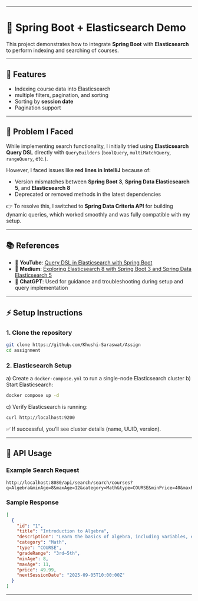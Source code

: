 

---

# 📘 Spring Boot + Elasticsearch Demo

This project demonstrates how to integrate **Spring Boot** with **Elasticsearch** to perform indexing and searching of courses.

---

## 🚀 Features
- Indexing course data into Elasticsearch
-  multiple filters, pagination, and sorting 
- Sorting by **session date**
- Pagination support


---

## 🚧 Problem I Faced

While implementing search functionality, I initially tried using **Elasticsearch Query DSL** directly with `QueryBuilders` (`boolQuery`, `multiMatchQuery`, `rangeQuery`, etc.).

However, I faced issues like **red lines in IntelliJ** because of:

* Version mismatches between **Spring Boot 3**, **Spring Data Elasticsearch 5**, and **Elasticsearch 8**
* Deprecated or removed methods in the latest dependencies

👉 To resolve this, I switched to **Spring Data Criteria API** for building dynamic queries, which worked smoothly and was fully compatible with my setup.

---

## 📚 References

* 🔗 **YouTube**: [Query DSL in Elasticsearch with Spring Boot](https://www.youtube.com/watch?v=lqLCNV-Bpbo&utm_source=chatgpt.com)
* 🔗 **Medium**: [Exploring Elasticsearch 8 with Spring Boot 3 and Spring Data Elasticsearch 5](https://medium.com/@truongbui95/exploring-elasticsearch-8-utilizing-spring-boot-3-and-spring-data-elasticsearch-5-495650115197)
* 🤖 **ChatGPT**: Used for guidance and troubleshooting during setup and query implementation

---

## ⚡ Setup Instructions

### 1. Clone the repository

```bash
git clone https://github.com/Khushi-Saraswat/Assign
cd assignment
```

### 2. Elasticsearch Setup

a) Create a `docker-compose.yml` to run a single-node Elasticsearch cluster
b) Start Elasticsearch:

```bash
docker compose up -d
```

c) Verify Elasticsearch is running:

```bash
curl http://localhost:9200
```

✅ If successful, you’ll see cluster details (name, UUID, version).

---

## 📝 API Usage

### Example Search Request

```http
http://localhost:8080/api/search/search/courses?q=Algebra&minAge=8&maxAge=12&category=Math&type=COURSE&minPrice=40&maxPrice=60&sort=nextSessionDate&page=0&size=5
```

### Sample Response

```json
[
  {
    "id": "1",
    "title": "Introduction to Algebra",
    "description": "Learn the basics of algebra, including variables, equations, and functions.",
    "category": "Math",
    "type": "COURSE",
    "gradeRange": "3rd–5th",
    "minAge": 8,
    "maxAge": 11,
    "price": 49.99,
    "nextSessionDate": "2025-09-05T10:00:00Z"
  }
]
```

---

